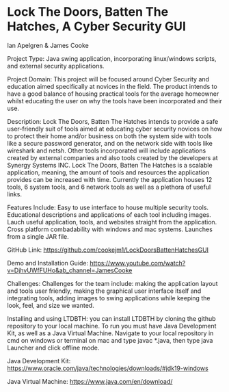 # Lock The Doors, Batten The Hatches, A Cyber Security GUI
 
Ian Apelgren & James Cooke

Project Type: Java swing application, incorporating linux/windows scripts, and external security applications. 

Project Domain: This project will be focused around Cyber Security and education aimed specifically at novices in the field. 
The product intends to have a good balance of housing practical tools for the average homeowner whilst educating the user on why the tools have been incorporated and their use.

Description: Lock The Doors, Batten The Hatches intends to provide a safe user-friendly suit of tools aimed at educating cyber security novices on how to protect their
home and/or business on both the system side with tools like a secure password generator, and on the network side with tools like wireshark and netsh.
Other tools incorporated will include applications created by external companies and also tools created by the developers at Synergy Systems INC.
Lock The Doors, Batten The Hatches is a scalable application, meaning, the amount of tools and resources the application provides can be increased with time.
Currently the application houses 12 tools, 6 system tools, and 6 network tools as well as a plethora of useful links.

Features Include:
Easy to use interface to house multiple security tools. 
Educational descriptions and applications of each tool including images.
Lauch useful application, tools, and websites straight from the application.
Cross platform combadability with windows and mac systems.
Launches from a single JAR file.

GitHub Link: https://github.com/cookejm1/LockDoorsBattenHatchesGUI

Demo and Installation Guide: https://www.youtube.com/watch?v=DjhvUWfFUHo&ab_channel=JamesCooke

Challenges: Challenges for the team include: making the application layout and tools user friendly, 
making the graphical user interface itself and integrating tools, adding images to swing applications while keeping the look, feel, and size we wanted.

Installing and using LTDBTH:
you can install LTDBTH by cloning the github repository to your local machine. To run you must have Java Development Kit,
as well as a Java Virtual Machine. Navigate to your local repository in cmd on windows or terminal on mac and type javac \*.java, then type java Launcher and click offline mode. 

Java Development Kit: https://www.oracle.com/java/technologies/downloads/#jdk19-windows

Java Virtual Machine: https://www.java.com/en/download/



